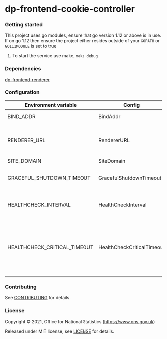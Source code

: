 dp-frontend-cookie-controller
================

### Getting started

This project uses go modules, ensure that go version 1.12 or above is in use.
If on go 1.12 then ensure the project either resides outside of your `GOPATH` or `GO111MODULE` is set to true

1. To start the service use make, `make debug`

### Dependencies

[dp-frontend-renderer](https://github.com/ONSdigital/dp-frontend-renderer)

### Configuration

| Environment variable          | Config                        | Description                                                                            | Default                 |
| ------------------------------|-------------------------------|----------------------------------------------------------------------------------------| ------------------------|
| BIND_ADDR                     | BindAddr                      | The Port to run on                                                                     | :24100                  |
| RENDERER_URL                  | RendererURL                   | URL dp-frontend-renderer can be reached                                                | https://localhost:20010 |
| SITE_DOMAIN                   | SiteDomain                    |                                                                                        | localhost
| GRACEFUL_SHUTDOWN_TIMEOUT     | GracefulShutdownTimeout       | Time to wait during graceful shutdown                                                  | 5 seconds               |
| HEALTHCHECK_INTERVAL          | HealthCheckInterval           | Interval between health checks                                                         | 30 seconds              |
| HEALTHCHECK_CRITICAL_TIMEOUT  | HealthCheckCriticalTimeout    | Amount of time to pass since last healthy health check to be deemed a critical failure | 90 seconds              |

### Contributing

See [CONTRIBUTING](CONTRIBUTING.md) for details.

### License

Copyright © 2021, Office for National Statistics (https://www.ons.gov.uk)

Released under MIT license, see [LICENSE](LICENSE.md) for details.
